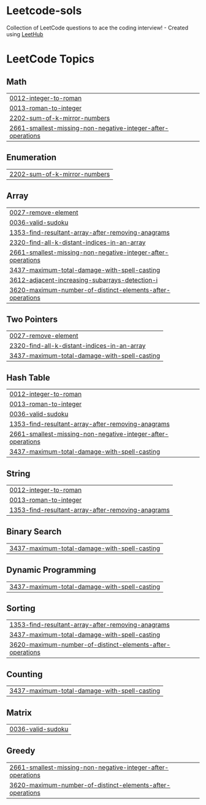 # Leetcode-sols
Collection of LeetCode questions to ace the coding interview! - Created using [LeetHub](https://github.com/QasimWani/LeetHub)

<!---LeetCode Topics Start-->
# LeetCode Topics
## Math
|  |
| ------- |
| [0012-integer-to-roman](https://github.com/OsamaNabih/Leetcode-sols/tree/master/0012-integer-to-roman) |
| [0013-roman-to-integer](https://github.com/OsamaNabih/Leetcode-sols/tree/master/0013-roman-to-integer) |
| [2202-sum-of-k-mirror-numbers](https://github.com/OsamaNabih/Leetcode-sols/tree/master/2202-sum-of-k-mirror-numbers) |
| [2661-smallest-missing-non-negative-integer-after-operations](https://github.com/OsamaNabih/Leetcode-sols/tree/master/2661-smallest-missing-non-negative-integer-after-operations) |
## Enumeration
|  |
| ------- |
| [2202-sum-of-k-mirror-numbers](https://github.com/OsamaNabih/Leetcode-sols/tree/master/2202-sum-of-k-mirror-numbers) |
## Array
|  |
| ------- |
| [0027-remove-element](https://github.com/OsamaNabih/Leetcode-sols/tree/master/0027-remove-element) |
| [0036-valid-sudoku](https://github.com/OsamaNabih/Leetcode-sols/tree/master/0036-valid-sudoku) |
| [1353-find-resultant-array-after-removing-anagrams](https://github.com/OsamaNabih/Leetcode-sols/tree/master/1353-find-resultant-array-after-removing-anagrams) |
| [2320-find-all-k-distant-indices-in-an-array](https://github.com/OsamaNabih/Leetcode-sols/tree/master/2320-find-all-k-distant-indices-in-an-array) |
| [2661-smallest-missing-non-negative-integer-after-operations](https://github.com/OsamaNabih/Leetcode-sols/tree/master/2661-smallest-missing-non-negative-integer-after-operations) |
| [3437-maximum-total-damage-with-spell-casting](https://github.com/OsamaNabih/Leetcode-sols/tree/master/3437-maximum-total-damage-with-spell-casting) |
| [3612-adjacent-increasing-subarrays-detection-i](https://github.com/OsamaNabih/Leetcode-sols/tree/master/3612-adjacent-increasing-subarrays-detection-i) |
| [3620-maximum-number-of-distinct-elements-after-operations](https://github.com/OsamaNabih/Leetcode-sols/tree/master/3620-maximum-number-of-distinct-elements-after-operations) |
## Two Pointers
|  |
| ------- |
| [0027-remove-element](https://github.com/OsamaNabih/Leetcode-sols/tree/master/0027-remove-element) |
| [2320-find-all-k-distant-indices-in-an-array](https://github.com/OsamaNabih/Leetcode-sols/tree/master/2320-find-all-k-distant-indices-in-an-array) |
| [3437-maximum-total-damage-with-spell-casting](https://github.com/OsamaNabih/Leetcode-sols/tree/master/3437-maximum-total-damage-with-spell-casting) |
## Hash Table
|  |
| ------- |
| [0012-integer-to-roman](https://github.com/OsamaNabih/Leetcode-sols/tree/master/0012-integer-to-roman) |
| [0013-roman-to-integer](https://github.com/OsamaNabih/Leetcode-sols/tree/master/0013-roman-to-integer) |
| [0036-valid-sudoku](https://github.com/OsamaNabih/Leetcode-sols/tree/master/0036-valid-sudoku) |
| [1353-find-resultant-array-after-removing-anagrams](https://github.com/OsamaNabih/Leetcode-sols/tree/master/1353-find-resultant-array-after-removing-anagrams) |
| [2661-smallest-missing-non-negative-integer-after-operations](https://github.com/OsamaNabih/Leetcode-sols/tree/master/2661-smallest-missing-non-negative-integer-after-operations) |
| [3437-maximum-total-damage-with-spell-casting](https://github.com/OsamaNabih/Leetcode-sols/tree/master/3437-maximum-total-damage-with-spell-casting) |
## String
|  |
| ------- |
| [0012-integer-to-roman](https://github.com/OsamaNabih/Leetcode-sols/tree/master/0012-integer-to-roman) |
| [0013-roman-to-integer](https://github.com/OsamaNabih/Leetcode-sols/tree/master/0013-roman-to-integer) |
| [1353-find-resultant-array-after-removing-anagrams](https://github.com/OsamaNabih/Leetcode-sols/tree/master/1353-find-resultant-array-after-removing-anagrams) |
## Binary Search
|  |
| ------- |
| [3437-maximum-total-damage-with-spell-casting](https://github.com/OsamaNabih/Leetcode-sols/tree/master/3437-maximum-total-damage-with-spell-casting) |
## Dynamic Programming
|  |
| ------- |
| [3437-maximum-total-damage-with-spell-casting](https://github.com/OsamaNabih/Leetcode-sols/tree/master/3437-maximum-total-damage-with-spell-casting) |
## Sorting
|  |
| ------- |
| [1353-find-resultant-array-after-removing-anagrams](https://github.com/OsamaNabih/Leetcode-sols/tree/master/1353-find-resultant-array-after-removing-anagrams) |
| [3437-maximum-total-damage-with-spell-casting](https://github.com/OsamaNabih/Leetcode-sols/tree/master/3437-maximum-total-damage-with-spell-casting) |
| [3620-maximum-number-of-distinct-elements-after-operations](https://github.com/OsamaNabih/Leetcode-sols/tree/master/3620-maximum-number-of-distinct-elements-after-operations) |
## Counting
|  |
| ------- |
| [3437-maximum-total-damage-with-spell-casting](https://github.com/OsamaNabih/Leetcode-sols/tree/master/3437-maximum-total-damage-with-spell-casting) |
## Matrix
|  |
| ------- |
| [0036-valid-sudoku](https://github.com/OsamaNabih/Leetcode-sols/tree/master/0036-valid-sudoku) |
## Greedy
|  |
| ------- |
| [2661-smallest-missing-non-negative-integer-after-operations](https://github.com/OsamaNabih/Leetcode-sols/tree/master/2661-smallest-missing-non-negative-integer-after-operations) |
| [3620-maximum-number-of-distinct-elements-after-operations](https://github.com/OsamaNabih/Leetcode-sols/tree/master/3620-maximum-number-of-distinct-elements-after-operations) |
<!---LeetCode Topics End-->